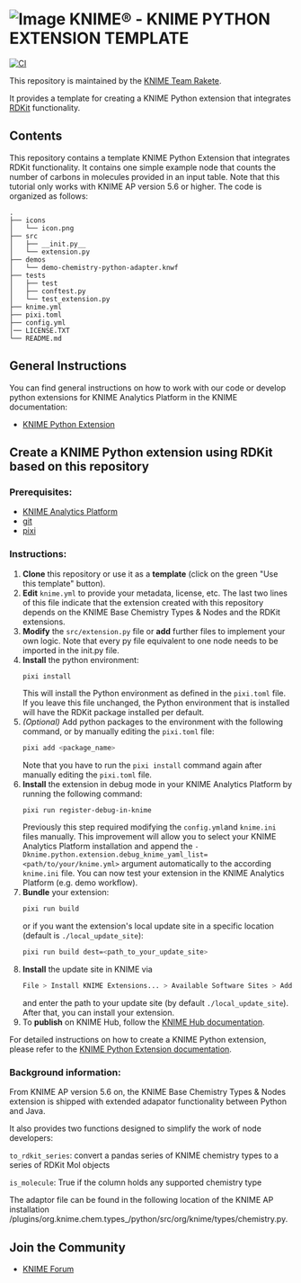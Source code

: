 # ![Image](https://www.knime.com/sites/default/files/knime_logo_github_40x40_4layers.png) KNIME® -  KNIME PYTHON EXTENSION TEMPLATE

[![CI](https://github.com/marc-lehner/knime_rdkit_python_demo/actions/workflows/ci.yml/badge.svg)](https://github.com/marc-lehner/knime_rdkit_python_demo/actions/workflows/ci.yml)

This repository is maintained by the [KNIME Team Rakete](mailto:team-rakete@knime.com).

It provides a template for creating a KNIME Python extension that integrates [RDKit](https://rdkit.org/docs/index.html) functionality. 

## Contents

This repository contains a template KNIME Python Extension that integrates RDKit functionality.
It contains one simple example node that counts the number of carbons in molecules provided in an input table.
Note that this tutorial only works with KNIME AP version 5.6 or higher. 
The code is organized as follows:

```
.
├── icons
│   └── icon.png
├── src
│   ├── __init.py__
│   └── extension.py
├── demos
│   └── demo-chemistry-python-adapter.knwf
├── tests
│   ├── test
│   ├── conftest.py
│   └── test_extension.py
├── knime.yml
├── pixi.toml
├── config.yml
│── LICENSE.TXT
└── README.md
```

## General Instructions

You can find general instructions on how to work with our code or develop python extensions for KNIME Analytics Platform in the KNIME documentation:
* [KNIME Python Extension](https://docs.knime.com/latest/pure_python_node_extensions_guide/index.html)

## Create a KNIME Python extension using RDKit based on this repository
### Prerequisites:
* [KNIME Analytics Platform](https://www.knime.com/downloads/overview)
* [git](https://git-scm.com/downloads)
* [pixi](https://pixi.sh/latest/)


### Instructions:
1. **Clone** this repository or use it as a **template** (click on the green "Use this template" button).
2. **Edit** `knime.yml` to provide your metadata, license, etc. The last two lines of this file indicate that the extension created with this repository depends on the KNIME Base Chemistry Types & Nodes and the RDKit extensions. 
3. **Modify** the `src/extension.py` file or **add** further files to implement your own logic. Note that every py file equivalent to one node needs to be imported in the init.py file.
4. **Install** the python environment:
    ```bash
    pixi install
    ```
    This will install the Python environment as defined in the `pixi.toml` file. If you leave this file unchanged, the Python environment that is installed will have the RDKit package installed per default. 
5. _(Optional)_ Add python packages to the environment with the following command, or by manually editing the `pixi.toml` file:
    ```bash
    pixi add <package_name>
    ```
    Note that you have to run the `pixi install` command again after manually editing the `pixi.toml` file. 
6. **Install** the extension in debug mode in your KNIME Analytics Platform by running the following command: 
    ```
    pixi run register-debug-in-knime 
    ```
   Previously this step required modifying the `config.yml`and `knime.ini` files manually. This improvement will allow you to select your KNIME Analytics Platform installation and append the `-Dknime.python.extension.debug_knime_yaml_list=<path/to/your/knime.yml>` argument automatically to the according `knime.ini` file. You can now test your extension in the KNIME Analytics Platform (e.g. demo workflow). 
7. **Bundle** your extension:
    ```bash
    pixi run build
    ```
    or if you want the extension's local update site in a specific location (default is `./local_update_site`):
    ```bash	
    pixi run build dest=<path_to_your_update_site>
    ```
8. **Install** the update site in KNIME via
    ```bash
    File > Install KNIME Extensions... > Available Software Sites > Add... 
    ```
    and enter the path to your update site (by default `./local_update_site`). After that, you can install your extension.
9. To **publish** on KNIME Hub, follow the [KNIME Hub documentation](https://docs.knime.com/latest/development_contribute_extension/index.html#_publish_your_extension).

For detailed instructions on how to create a KNIME Python extension, please refer to the [KNIME Python Extension documentation](https://docs.knime.com/latest/pure_python_node_extensions_guide/index.html).


### Background information:
From KNIME AP version 5.6 on, the KNIME Base Chemistry Types & Nodes extension is shipped with extended adapator functionality between Python and Java. 

It also provides two functions designed to simplify the work of node developers:

`to_rdkit_series`: convert a pandas series of KNIME chemistry types to a series of RDKit Mol objects

`is_molecule`: True if the column holds any supported chemistry type

The adaptor file can be found in the following location of the KNIME AP installation /plugins/org.knime.chem.types_<version>/python/src/org/knime/types/chemistry.py. 


## Join the Community

* [KNIME Forum](https://forum.knime.com)